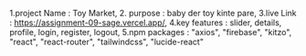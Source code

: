 1.project Name : Toy Market,
2. purpose : baby der toy kinte pare,
3.live Link : https://assignment-09-sage.vercel.app/,
4.key features : slider, details, profile, login, register, logout,
5.npm packages :
    "axios",
    "firebase",
    "kitzo",
    "react",
    "react-router",
    "tailwindcss",
    "lucide-react"
